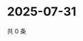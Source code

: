 # 2025-07-31

共 0 条

<!-- BEGIN ZHIHUQUESTIONS -->
<!-- 最后更新时间 Thu Jul 31 2025 06:12:20 GMT+0800 (China Standard Time) -->

<!-- END ZHIHUQUESTIONS -->
